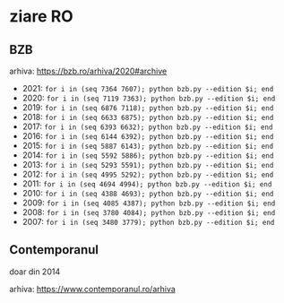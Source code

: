 # ziare RO

## BZB

arhiva: https://bzb.ro/arhiva/2020#archive

- 2021: `for i in (seq 7364 7607); python bzb.py --edition $i; end`
- 2020: `for i in (seq 7119 7363); python bzb.py --edition $i; end`
- 2019: `for i in (seq 6876 7118); python bzb.py --edition $i; end`
- 2018: `for i in (seq 6633 6875); python bzb.py --edition $i; end`
- 2017: `for i in (seq 6393 6632); python bzb.py --edition $i; end`
- 2016: `for i in (seq 6144 6392); python bzb.py --edition $i; end`
- 2015: `for i in (seq 5887 6143); python bzb.py --edition $i; end`
- 2014: `for i in (seq 5592 5886); python bzb.py --edition $i; end`
- 2013: `for i in (seq 5293 5591); python bzb.py --edition $i; end`
- 2012: `for i in (seq 4995 5292); python bzb.py --edition $i; end`
- 2011: `for i in (seq 4694 4994); python bzb.py --edition $i; end`
- 2010: `for i in (seq 4388 4693); python bzb.py --edition $i; end`
- 2009: `for i in (seq 4085 4387); python bzb.py --edition $i; end`
- 2008: `for i in (seq 3780 4084); python bzb.py --edition $i; end`
- 2007: `for i in (seq 3480 3779); python bzb.py --edition $i; end`

## Contemporanul

doar din 2014

arhiva: https://www.contemporanul.ro/arhiva
